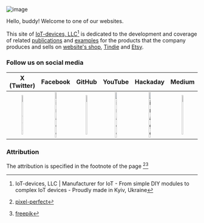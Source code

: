 <head>
    <meta http-equiv="content-type" content="text/html; charset=utf-8">
    <link rel="shortcut icon" href="{{ site.baseurl }}/public/favicon.ico">
</head>

![image](https://github.com/iotdevicesdev/iotdevicesdev.github.io/assets/96241971/088e57de-e95d-4e7f-8697-70f8bdd2b23c)

Hello, buddy! Welcome to one of our websites. 

This site of [IoT-devices, LLC](https://iot-devices.com.ua/en/contacts/)[^1] is dedicated to the development and coverage of related [publications](https://go.iot-devices.com.ua/blog) and [examples](https://go.iot-devices.com.ua/github) for the products that the company produces and sells on [website's shop](https://go.iot-devices.com.ua/shop), [Tindie](https://go.iot-devices.com.ua/tindie) and [Etsy](https://go.iot-devices.com.ua/etsy).

### Follow us on social media
| X (Twitter)                | Facebook                | GitHub                | YouTube                | Hackaday                | Medium                |
| :-------------: | :-------------: | :-------------: | :-------------: | :-------------: | :-------------: |
| <a href="https://go.iot-devices.com.ua/twitter"><img src="https://github.com/iotdevicesdev/iotdevicesdev.github.io/assets/96241971/4908696e-fdd8-47c7-b339-9fa149e53f53" alt="image" width="22%" height="auto"></a>           |  <a href="https://go.iot-devices.com.ua/facebook"><img src="https://github.com/iotdevicesdev/iotdevicesdev.github.io/assets/96241971/d2b53e90-3123-4986-a683-ab5592fd80b1" alt="image" width="25%" height="auto"></a>                | <a href="https://go.iot-devices.com.ua/github"><img src="https://github.com/iotdevicesdev/iotdevicesdev.github.io/assets/96241971/137bcabf-9341-403e-b223-4c6672970ff0" alt="image" width="25%" height="auto"></a>             | <a href="https://go.iot-devices.com.ua/youtube"><img src="https://github.com/iotdevicesdev/iotdevicesdev.github.io/assets/96241971/4bb6e5c8-e29e-487b-8599-f275bc029832" alt="image" width="25%" height="auto"></a>            | <a href="https://go.iot-devices.com.ua/hackaday"><img src="https://github.com/iotdevicesdev/iotdevicesdev.github.io/assets/96241971/bc226584-8a61-45bc-8a0a-2d6a5e769274" alt="image" width="27%" height="auto"></a>            | <a href="https://go.iot-devices.com.ua/medium"><img src="https://github.com/iotdevicesdev/iotdevicesdev.github.io/assets/96241971/8d586365-a9c1-41b1-aa52-93cee72301bb" alt="image" width="25%" height="auto"></a>           |


### Attribution
The attribution is specified in the footnote of the page [^2][^3] 
[^1]: IoT-devices, LLC | Manufacturer for IoT - From simple DIY modules to complex IoT devices - Proudly made in Kyiv, Ukraine 
[^2]: [pixel-perfect](https://www.flaticon.com/authors/pixel-perfect) 
[^3]: [freepik](https://www.flaticon.com/authors/freepik)

